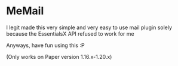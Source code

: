 # MeMail

I legit made this very simple and very easy to use mail plugin solely because the EssentialsX API refused to work for me

Anyways, have fun using this :P

(Only works on Paper version 1.16.x-1.20.x)

